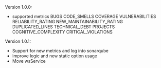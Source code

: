 Version 1.0.0:
- supported metrics
    BUGS
    CODE_SMELLS
    COVERAGE
    VULNERABILITIES
    RELIABILITY_RATING
    NEW_MAINTAINABILITY_RATING
    DUPLICATED_LINES
    TECHNICAL_DEBT
    PROJECTS
    COGNITIVE_COMPLEXITY
    CRITICAL_VIOLATIONS

Version 1.0.1:
- Support for new metrics and log into sonarqube
- Improve logic and new static option usage
- Move wsService
